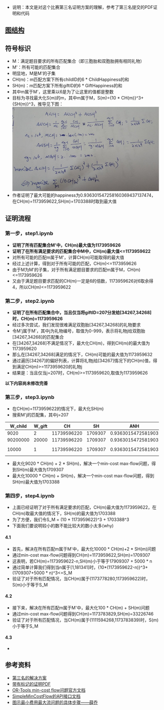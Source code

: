 - 说明：本文是对这个比赛第三名证明方案的理解，参考了第三名提交的PDF证明和代码

## [图结构](graph.jpg)

## 符号标识

- M：满足题目要求的所有匹配集合（即三胞胎和双胞胎拥有相同礼物）
- M'：所有可能的匹配集合
- 明显地，M是M'的子集
- CH(m)：m匹配方案下所有childID的6 * ChildHappiness的和
- SH(m)：m匹配方案下所有giftID的6 * GiftHappiness的和
- 其中m属于M'，这里乘以6是为了让这里的值都是整数
- 目标为寻找最大化S(m)的m，其中m属于M，S(m)={10 * CH(m)}^3+{SH(m)}^3，推导见下图：
![image](proof.png)
- 作者证明了最大可能的happiness为0.936301547258160369437137474，在CH(m)=1173959622,SH(m)=1703388时取到最大值


## 证明流程

### 第一步，step1.ipynb

- **证明了所有匹配集合M'中，CH(m)最大值为1173959626**
- **证明了在所有满足要求的匹配集合中M中，CH(m)最大值<=1173959622**
- 对所有可能的匹配m属于M'，计算CH(m)可能取得的最大值
- 经过上述计算，得到对于所有可能的匹配，CH(m)<=1173959626
- 由于M为M'的子集，对于所有满足题目要求的匹配m属于M，CH(m)<=1173959626
- 又由于满足题目要求匹配的CH(m)一定是6的倍数，1173959626对6取余得4，所以CH(m)<=1173959622

### 第二步，step2.ipynb

- **证明了在所有匹配集合中，当且仅当将giftID=207分发给[34267,34268]时，CH(m)=1173959626**
- 经过多次尝试，我们发现很难满足双胞胎[34267,34268]的礼物要求
- 令M'j属于M'，其中j为礼物编号，取值为0-999，表示将礼物j给双胞胎[34267,34268]的匹配集合
- 在[34267,34268]不满足情况下，最大化CH(m)，得到CH(m)的最大值为1173959620
- 那么在[34267,34268]满足的情况下，CH(m)可能的最大值为1173959632
- 通过遍历[34267]的偏好列表，计算将礼物j给[34267]情况下的CH(m)值，得到满足CH(m)>=1173959620的礼物j
- 结果是：当且仅当j=207时，CH(m)>=1173959620,取值为1173959626

**以下内容尚未修改完善**
### 第三步，step3.ipynb

- 在CH(m)=1173959622的情况下，最大化SH(m)
- 搜索M'j的匹配集，其中j=207

|W_child|W_gift|CH|SH|ANH|len(twins_differ)|len(triplets_differ)|len(well_assigned)|sum(Gifts_left)||
|-|-|-|-|-|-|-|-|-|-|
|9020|2|11739596220|1709307|0.9363015472581903|63|2|44869|958818||
|90200000|20000|11739596220|1709307|0.9363015472581903|11|2|44973|||
|10000|1|11739596220|1709307|0.9363015472581903|1|0|-|-|[34267,34268],[207,494]|

- 最大化9020 * CH(m) + 2 * SH(m)，解决一个min-cost max-flow问题，得到SH(m)最大值为1709307
- 最大化10000 * CH(m) + SH(m)，解决一个min-cost max-flow问题，得到SH(m)最大值为1703388

### 第四步，step4.ipynb
- 上面已经证明了对于所有满足要求的匹配，CH(m)最大值为1173959622，在CH(m)取最大值的情况下，SH(m)的最大值为1703388
- 为了方便，我们令S_M = (10 * 1173959622)^3 + 1703388^3
- 下面我们要说明较小的数不能比较大的数小太多(why)

#### 4.1

- 首先，解决在所有匹配m属于M'中，最大化10000 * CH(m)+2 * SH(m)问题
- 通过min-cost max-flow问题得到CH(m)=1173959622,SH(m)=1709307
- 这表明，若CH(m)=1173959622-n,SH(m)小于等于17909307 + 5000 * n
- 通过简单计算我们得到当n属于[1,181341]时，{10*(1173959622-n)}^3+(1709307+5000 * n)^3<=S_M
- 验证了对于所有匹配情况，当CH(m)属于(1173778280,1173959622)时，S(m)小于等于S_M

#### 4.2


- 接下来，解决在所有匹配m属于M'中，最大化100 * CH(m) + SH(m)问题
- 通过min-cost max-flow问题得到CH(m)=1173783829,SH(m)=33226746
- 验证了对于所有匹配情况，当CH(m)属于(1111594268,1173783839)时，S(m)小于等于S_M

#### 4.3

- 

## 参考资料

- [第三名的解决方案](https://www.kaggle.com/c/santa-gift-matching/discussion/47374)
- [带有标记的证明PDF](proof.pdf)
- [OR-Tools min-cost flow问题官方文档](https://developers.google.com/optimization/flow/mincostflow)
- [SimpleMinCostFlow的API接口文档](https://developers.google.com/optimization/reference/graph/min_cost_flow/SimpleMinCostFlow/)
- [图示最小费用最大流问题的具体步骤——薛乔](http://dec3.jlu.edu.cn/webcourse/t000048/yun/ch7_05.htm)
